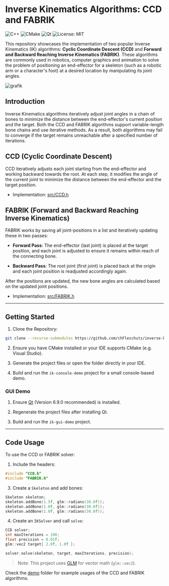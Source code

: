 # Inverse Kinematics Algorithms: CCD and FABRIK

![C++](https://img.shields.io/badge/language-C++20-blue.svg)
![CMake](https://img.shields.io/badge/build-CMake-informational)
![Qt](https://img.shields.io/badge/GUI-Qt%206.9-41CD52)
![License: MIT](https://img.shields.io/badge/license-MIT-yellow.svg)

This repository showcases the implementation of two popular Inverse Kinematics (IK) algorithms: **Cyclic Coordinate Descent (CCD)** and **Forward and Backward Reaching Inverse Kinematics (FABRIK)**. These algorithms are commonly used in robotics, computer graphics and animation to solve the problem of positioning an end-effector for a skeleton (such as a robotic arm or a character's foot) at a desired location by manipulating its joint angles.

![grafik](https://github.com/user-attachments/assets/3787015e-c027-4bbd-af04-154a3cf6b97c)

## Introduction

Inverse Kinematics algorithms iteratively adjust joint angles in a chain of bones to minimize the distance between the end-effector's current position and the target. Both the CCD and FABRIK algorithms support variable-length bone chains and use iterative methods. As a result, both algorithms may fail to converge if the target remains unreachable after a specified number of iterations.

## CCD (Cyclic Coordinate Descent)

CCD iteratively adjusts each joint starting from the end-effector and working backward towards the root. At each step, it modifies the angle of the current joint to minimize the distance between the end-effector and the target position.

- Implementation: [src/CCD.h](https://github.com/chFleschutz/inverse-kinematics-algorithms/blob/main/src/CCD.h)

## FABRIK (Forward and Backward Reaching Inverse Kinematics)

FABRIK works by saving all joint-positions in a list and iteratively updating these in two passes:
  
- **Forward Pass**: The end-effector (last joint) is placed at the target position, and each joint is adjusted to ensure it remains within reach of the connecting bone.

- **Backward Pass**: The root joint (first joint) is placed back at the origin and each joint position is readjusted accordingly again.
  
After the positions are updated, the new bone angles are calculated based on the updated joint positions.

- Implementation: [src/FABRIK.h](https://github.com/chFleschutz/inverse-kinematics-algorithms/blob/main/src/FABRIK.h)

---

## Getting Started

1. Clone the Repository:
  ```bash
  git clone --recurse-submodules https://github.com/chFleschutz/inverse-kinematics-algorithms.git
  ```

2. Ensure you have CMake installed or your IDE supports CMake (e.g. Visual Studio).

3. Generate the project files or open the folder directly in your IDE.

4. Build and run the `ik-console-demo` project for a small console-based demo.

### GUI Demo

1. Ensure [Qt](https://www.qt.io/download-dev) (Version 6.9.0 recommended) is installed.

2. Regenerate the project files after installing Qt.

3. Build and run the `ik-gui-demo` project.

---

## Code Usage

To use the CCD or FABRIK solver:

1. Include the headers:

```cpp
#include "CCD.h"
#include "FABRIK.h"
```

3. Create a `Skeleton` and add bones:

```cpp
Skeleton skeleton;
skeleton.addBone(1.5f, glm::radians(30.0f));
skeleton.addBone(1.0f, glm::radians(30.0f));
skeleton.addBone(1.0f, glm::radians(30.0f));
```

4. Create an `IKSolver` and call `solve`: 
  
```cpp
CCD solver;
int maxIterations = 100;
float precision = 0.01f;
glm::vec2 target{ 2.0f, 1.0f };

solver.solve(skeleton, target, maxIterations, precision);
```

> Note: This project uses [GLM](https://github.com/g-truc/glm) for vector math (`glm::vec2`).

Check the [demo](demo/) folder for example usages of the CCD and FABRIK algorithms.
